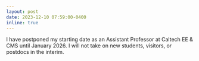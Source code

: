 ```yaml
---
layout: post
date: 2023-12-10 07:59:00-0400
inline: true
---
```


I have postponed my starting date as an Assistant Professor at Caltech EE & CMS until January 2026. I will not take on new students, visitors, or postdocs in the interim.
